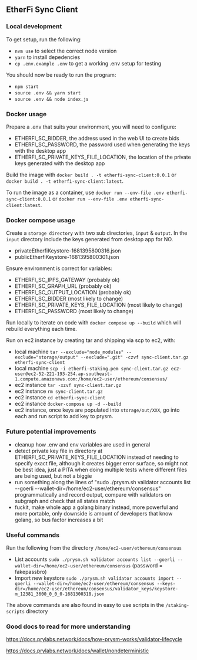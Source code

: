 ## EtherFi Sync Client

### Local development

To get setup, run the following:
- `nvm use` to select the correct node version
- `yarn` to install depedencies
- `cp .env.example .env` to get a working .env setup for testing

You should now be ready to run the program:
- `npm start`
- `source .env && yarn start`
- `source .env && node index.js`


### Docker usage

Prepare a .env that suits your environment, you will need to configure:
- ETHERFI_SC_BIDDER, the address used in the web UI to create bids
- ETHERFI_SC_PASSWORD, the password used when generating the keys with the desktop app
- ETHERFI_SC_PRIVATE_KEYS_FILE_LOCATION, the location of the private keys generated with the desktop app

Build the image with `docker build . -t etherfi-sync-client:0.0.1` or `docker build . -t etherfi-sync-client:latest`.

To run the image as a container, use `docker run --env-file .env etherfi-sync-client:0.0.1` or `docker run --env-file .env etherfi-sync-client:latest`.


### Docker compose usage

Create a `storage directory` with two sub directories, `input` & `output`.
In the `input` directory include the keys generated from desktop app for NO.
- privateEtherfiKeystore-1681395800316.json
- publicEtherfiKeystore-1681395800301.json

Ensure environment is correct for variables:
- ETHERFI_SC_IPFS_GATEWAY (probably ok)
- ETHERFI_SC_GRAPH_URL (probably ok)
- ETHERFI_SC_OUTPUT_LOCATION (probably ok)
- ETHERFI_SC_BIDDER (most likely to change)
- ETHERFI_SC_PRIVATE_KEYS_FILE_LOCATION (most likely to change)
- ETHERFI_SC_PASSWORD (most likely to change)

Run locally to iterate on code with `docker compose up --build` which will rebuild everything each time.

Run on ec2 instance by creating tar and shipping via scp to ec2, with:
- local machine `tar --exclude="node_modules" --exclude="storage/output" --exclude=".git" -czvf sync-client.tar.gz etherfi-sync-client`
- local machine `scp -i etherfi-staking.pem sync-client.tar.gz ec2-user@ec2-52-221-193-254.ap-southeast-1.compute.amazonaws.com:/home/ec2-user/ethereum/consensus/`
- ec2 instance `tar -xzvf sync-client.tar.gz`
- ec2 instance `rm sync-client.tar.gz`
- ec2 instance `cd etherfi-sync-client`
- ec2 instance `docker-compose up -d --build`
- ec2 instance, once keys are populated into `storage/out/XXX`, go into each and run script to add key to prysm.

### Future potential improvements

- cleanup how .env and env variables are used in general
- detect private key file in directory at ETHERFI_SC_PRIVATE_KEYS_FILE_LOCATION instead of needing to specify exact file, although it creates bigger error surface, so might not be best idea, just a PITA when doing multiple tests where different files are being used, but not a biggie
- run something along the lines of "sudo ./prysm.sh validator accounts list --goerli --wallet-dir=/home/ec2-user/ethereum/consensus" programmatically and record output, compare with validators on subgraph and check that all states match
- fuckit, make whole app a golang binary instead, more powerful and more portable, only downside is amount of developers that know golang, so bus factor increases a bit


### Useful commands

Run the following from the directory `/home/ec2-user/ethereum/consensus`

- List accounts `sudo ./prysm.sh validator accounts list --goerli --wallet-dir=/home/ec2-user/ethereum/consensus` (password = fakepassbro)
- Import new keystore `sudo ./prysm.sh validator accounts import --goerli --wallet-dir=/home/ec2-user/ethereum/consensus --keys-dir=/home/ec2-user/ethereum/consensus/validator_keys/keystore-m_12381_3600_0_0_0-1681300318.json`

The above commands are also found in easy to use scripts in the `/staking-scripts` directory

### Good docs to read for more understanding

https://docs.prylabs.network/docs/how-prysm-works/validator-lifecycle

https://docs.prylabs.network/docs/wallet/nondeterministic